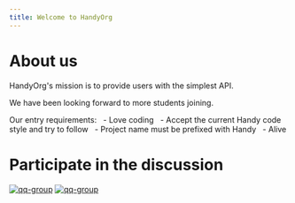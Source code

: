 ```yaml
---
title: Welcome to HandyOrg
---
```


# About us

HandyOrg's mission is to provide users with the simplest API.

We have been looking forward to more students joining.

Our entry requirements:
  - Love coding
  - Accept the current Handy code style and try to follow
  - Project name must be prefixed with Handy
  - Alive

# Participate in the discussion

[![qq-group](https://img.shields.io/badge/qq-714704041-red.svg)](//shang.qq.com/wpa/qunwpa?idkey=a571e5553c9d41e49c4f22f3a8b2865451497a795ff281fedf3285def247efc1) [![qq-group](https://img.shields.io/badge/qq-858784803-red.svg)](//shang.qq.com/wpa/qunwpa?idkey=5c18622a0f6ee07a6f33afa8cdb85b1f72ea50e878271dfcec919c76b55afee7)